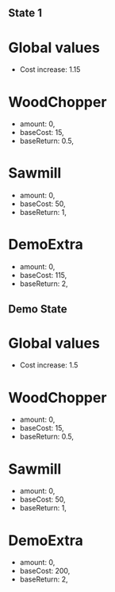 ## State 1
# Global values
- Cost increase: 1.15

# WoodChopper
- amount: 0,
- baseCost: 15,
- baseReturn: 0.5,

# Sawmill
- amount: 0,
- baseCost: 50,
- baseReturn: 1,

# DemoExtra
- amount: 0,
- baseCost: 115,
- baseReturn: 2,

## Demo State
# Global values
- Cost increase: 1.5

# WoodChopper
- amount: 0,
- baseCost: 15,
- baseReturn: 0.5,

# Sawmill
- amount: 0,
- baseCost: 50,
- baseReturn: 1,

# DemoExtra
- amount: 0,
- baseCost: 200,
- baseReturn: 2,